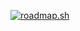 [![roadmap.sh](https://roadmap.sh/card/wide/6702fe24fb4be684db195c06?variant=dark&roadmaps=backend%2Caspnet-core)](https://roadmap.sh)
